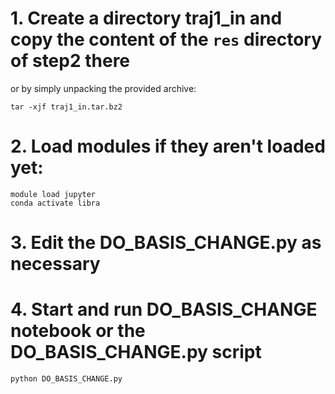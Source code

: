  
# 1. Create a directory traj1_in and copy the content of the `res` directory of step2 there
 or by simply unpacking the provided archive:

    tar -xjf traj1_in.tar.bz2

# 2. Load modules if they aren't loaded yet:

    module load jupyter 
    conda activate libra

# 3. Edit the DO_BASIS_CHANGE.py as necessary

# 4. Start and run DO_BASIS_CHANGE notebook or the DO_BASIS_CHANGE.py script

    python DO_BASIS_CHANGE.py




